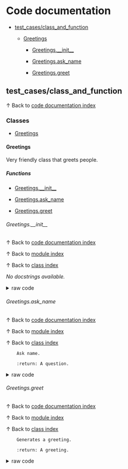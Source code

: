 # <a name='codedocumentation'></a>Code documentation

* [test\_cases/class\_and\_function](#testcasesclassandfunction)


	* [Greetings](#greetings)


		* [Greetings.\_\_init\_\_](#greetingsinit)


		* [Greetings.ask\_name](#greetingsaskname)


		* [Greetings.greet](#greetingsgreet)

## <a name='testcasesclassandfunction'></a>test\_cases/class\_and\_function
&uparrow; Back to [code documentation index](#codedocumentation)

### <a name='classes'></a>Classes

* [Greetings](#greetings)

#### <a name='greetings'></a>Greetings
Very friendly class that greets people.
##### <a name='functions'></a>Functions

* [Greetings.\_\_init\_\_](#greetingsinit)

* [Greetings.ask\_name](#greetingsaskname)

* [Greetings.greet](#greetingsgreet)

###### <a name='greetingsinit'></a>Greetings.\_\_init\_\_
&uparrow; Back to [code documentation index](#codedocumentation)

&uparrow; Back to [module index](#test_cases/class_and_function)

&uparrow; Back to [class index](#Greetings)

*No docstrings available.*
<details>
<summary>raw code</summary>

```python
    def __init__(self, name):
        self.name = name

```
</details>

###### <a name='greetingsaskname'></a>Greetings.ask\_name
&uparrow; Back to [code documentation index](#codedocumentation)

&uparrow; Back to [module index](#test_cases/class_and_function)

&uparrow; Back to [class index](#Greetings)


        Ask name.

        :return: A question.

<details>
<summary>raw code</summary>

```python
    def ask_name(self) -> str:
        """
        Ask name.

        :return: A question.
        """
        return f"What's your {self.name}?"

```
</details>

###### <a name='greetingsgreet'></a>Greetings.greet
&uparrow; Back to [code documentation index](#codedocumentation)

&uparrow; Back to [module index](#test_cases/class_and_function)

&uparrow; Back to [class index](#Greetings)


        Generates a greeting.

        :return: A greeting.

<details>
<summary>raw code</summary>

```python
    def greet(self) -> str:
        """
        Generates a greeting.

        :return: A greeting.
        """
        return f"Hello {self.name}"

```
</details>
